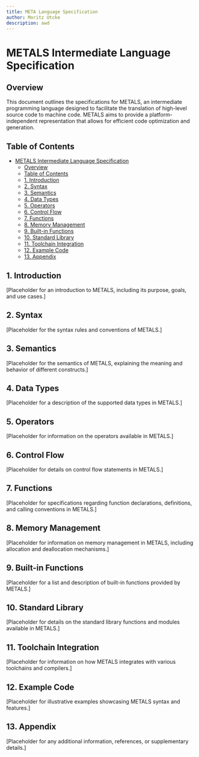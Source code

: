 ```yaml
---
title: META Language Specification
author: Moritz Utcke
description: awd
---
```


# METALS Intermediate Language Specification

## Overview

This document outlines the specifications for METALS, an intermediate programming language designed to facilitate the translation of high-level source code to machine code. METALS aims to provide a platform-independent representation that allows for efficient code optimization and generation.

## Table of Contents

- [METALS Intermediate Language Specification](#metals-intermediate-language-specification)
	- [Overview](#overview)
	- [Table of Contents](#table-of-contents)
	- [1. Introduction](#1-introduction)
	- [2. Syntax](#2-syntax)
	- [3. Semantics](#3-semantics)
	- [4. Data Types](#4-data-types)
	- [5. Operators](#5-operators)
	- [6. Control Flow](#6-control-flow)
	- [7. Functions](#7-functions)
	- [8. Memory Management](#8-memory-management)
	- [9. Built-in Functions](#9-built-in-functions)
	- [10. Standard Library](#10-standard-library)
	- [11. Toolchain Integration](#11-toolchain-integration)
	- [12. Example Code](#12-example-code)
	- [13. Appendix](#13-appendix)

## 1. Introduction

[Placeholder for an introduction to METALS, including its purpose, goals, and use cases.]

## 2. Syntax

[Placeholder for the syntax rules and conventions of METALS.]

## 3. Semantics

[Placeholder for the semantics of METALS, explaining the meaning and behavior of different constructs.]

## 4. Data Types

[Placeholder for a description of the supported data types in METALS.]

## 5. Operators

[Placeholder for information on the operators available in METALS.]

## 6. Control Flow

[Placeholder for details on control flow statements in METALS.]

## 7. Functions

[Placeholder for specifications regarding function declarations, definitions, and calling conventions in METALS.]

## 8. Memory Management

[Placeholder for information on memory management in METALS, including allocation and deallocation mechanisms.]

## 9. Built-in Functions

[Placeholder for a list and description of built-in functions provided by METALS.]

## 10. Standard Library

[Placeholder for details on the standard library functions and modules available in METALS.]

## 11. Toolchain Integration

[Placeholder for information on how METALS integrates with various toolchains and compilers.]

## 12. Example Code

[Placeholder for illustrative examples showcasing METALS syntax and features.]

## 13. Appendix

[Placeholder for any additional information, references, or supplementary details.]

